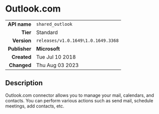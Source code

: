 # Outlook.com
| | |
|-:|-|
|**API name**|`shared_outlook`|
|**Tier**|Standard|
|**Version**|`releases/v1.0.1649\1.0.1649.3368`|
|**Publisher**|**Microsoft**|
|**Created**|Tue Jul 10 2018|
|**Changed**|Thu Aug 03 2023|

## Description
Outlook.com connector allows you to manage your mail, calendars, and contacts. You can perform various actions such as send mail, schedule meetings, add contacts, etc.
